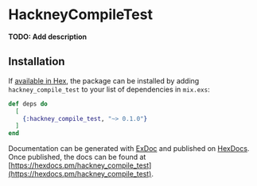 # HackneyCompileTest

**TODO: Add description**

## Installation

If [available in Hex](https://hex.pm/docs/publish), the package can be installed
by adding `hackney_compile_test` to your list of dependencies in `mix.exs`:

```elixir
def deps do
  [
    {:hackney_compile_test, "~> 0.1.0"}
  ]
end
```

Documentation can be generated with [ExDoc](https://github.com/elixir-lang/ex_doc)
and published on [HexDocs](https://hexdocs.pm). Once published, the docs can
be found at [https://hexdocs.pm/hackney_compile_test](https://hexdocs.pm/hackney_compile_test).

